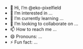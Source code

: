 - 👋 Hi, I’m @eko-pixelfield
- 👀 I’m interested in ...
- 🌱 I’m currently learning ...
- 💞️ I’m looking to collaborate on ...
- 📫 How to reach me ...
- 😄 Pronouns: ...
- ⚡ Fun fact: ...

<!---
eko-pixelfield/eko-pixelfield is a ✨ special ✨ repository because its `README.md` (this file) appears on your GitHub profile.
You can click the Preview link to take a look at your changes.
--->
